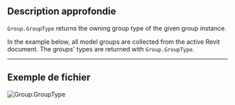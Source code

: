 ## Description approfondie
`Group.GroupType` returns the owning group type of the given group instance.

In the example below, all model groups are collected from the active Revit document. The groups' types are returned with `Group.GroupType`.

___
## Exemple de fichier

![Group.GroupType](./Revit.Elements.Group.GroupType_img.jpg)
